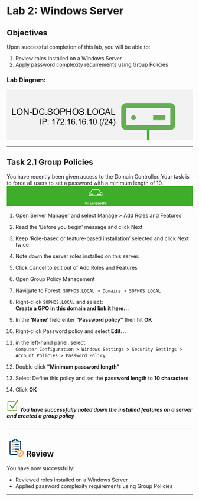 # **Lab 2: Windows Server**

## Objectives
Upon successful completion of this lab, you will be able to: 
1.	Review roles installed on a Windows Server 
2.	Apply password complexity requirements using Group Policies 


### Lab Diagram:
![London DC](JPG/London%20DC%202.png)

***

## **Task 2.1** Group Policies
You have recently been given access to the Domain Controller. Your task is to force all users to set a password with a minimum length of 10. 
![London DC](JPG/London%20DC.png)
1. Open Server Manager and select Manage > Add Roles and Features  

2. Read the ‘Before you begin’ message and click Next  

3. Keep ‘Role-based or feature-based installation’ selected and click Next twice  

4. Note down the server roles installed on this server.  

5. Click Cancel to exit out of Add Roles and Features  

6. Open Group Policy Management  

7. Navigate to Forest: `SOPHOS.LOCAL > Domains > SOPHOS.LOCAL`

8. Right-click `SOPHOS.LOCAL` and select:   
**Create a GPO in this domain and link it here…**  

9. In the **‘Name’** field enter **"Password policy"** then hit **OK**   
 
10. Right-click Password policy and select **Edit…**  

11. in the left-hand panel, select:  
 `Computer Configuration > Windows Settings > Security Settings > Account Policies > Password Policy`

12. Double click **"Minimum password length"**

13. Select Define this policy and set the **password length** to **10 characters**

14. Click **OK**

##### ![check](JPG/pngegg%20(1).png) You have successfully noted down the installed features on a server and created a group policy

***

## ![review](JPG/Review%2048.png) Review  ##

You have now successfully: 
* Reviewed roles installed on a Windows Server
* Applied password complexity requirements using Group Policies



***




